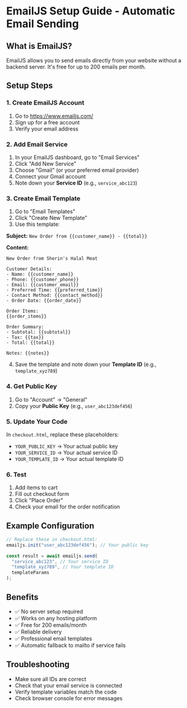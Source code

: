 # EmailJS Setup Guide - Automatic Email Sending

## What is EmailJS?

EmailJS allows you to send emails directly from your website without a backend server. It's free for up to 200 emails per month.

## Setup Steps

### 1. Create EmailJS Account

1. Go to https://www.emailjs.com/
2. Sign up for a free account
3. Verify your email address

### 2. Add Email Service

1. In your EmailJS dashboard, go to "Email Services"
2. Click "Add New Service"
3. Choose "Gmail" (or your preferred email provider)
4. Connect your Gmail account
5. Note down your **Service ID** (e.g., `service_abc123`)

### 3. Create Email Template

1. Go to "Email Templates"
2. Click "Create New Template"
3. Use this template:

**Subject:** `New Order from {{customer_name}} - {{total}}`

**Content:**

```
New Order from Sherin's Halal Meat

Customer Details:
- Name: {{customer_name}}
- Phone: {{customer_phone}}
- Email: {{customer_email}}
- Preferred Time: {{preferred_time}}
- Contact Method: {{contact_method}}
- Order Date: {{order_date}}

Order Items:
{{order_items}}

Order Summary:
- Subtotal: {{subtotal}}
- Tax: {{tax}}
- Total: {{total}}

Notes: {{notes}}
```

4. Save the template and note down your **Template ID** (e.g., `template_xyz789`)

### 4. Get Public Key

1. Go to "Account" → "General"
2. Copy your **Public Key** (e.g., `user_abc123def456`)

### 5. Update Your Code

In `checkout.html`, replace these placeholders:

- `YOUR_PUBLIC_KEY` → Your actual public key
- `YOUR_SERVICE_ID` → Your actual service ID
- `YOUR_TEMPLATE_ID` → Your actual template ID

### 6. Test

1. Add items to cart
2. Fill out checkout form
3. Click "Place Order"
4. Check your email for the order notification

## Example Configuration

```javascript
// Replace these in checkout.html:
emailjs.init("user_abc123def456"); // Your public key

const result = await emailjs.send(
  "service_abc123", // Your service ID
  "template_xyz789", // Your template ID
  templateParams
);
```

## Benefits

- ✅ No server setup required
- ✅ Works on any hosting platform
- ✅ Free for 200 emails/month
- ✅ Reliable delivery
- ✅ Professional email templates
- ✅ Automatic fallback to mailto if service fails

## Troubleshooting

- Make sure all IDs are correct
- Check that your email service is connected
- Verify template variables match the code
- Check browser console for error messages
